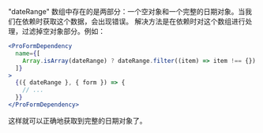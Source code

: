 "dateRange" 数组中存在的是两部分：一个空对象和一个完整的日期对象。当我们在依赖时获取这个数据，会出现错误。
解决方法是在依赖时对这个数组进行处理，过滤掉空对象部分。例如：

```jsx
<ProFormDependency
  name={[
    Array.isArray(dateRange) ? dateRange.filter((item) => item !== {}) : [],
  ]}
>
  {({ dateRange }, { form }) => {
    // ...
  }}
</ProFormDependency>
```

这样就可以正确地获取到完整的日期对象了。
